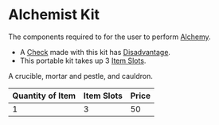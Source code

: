 # Alchemist Kit

The components required to for the user to perform [Alchemy](../../../Magic/Alchemy/Alchemy.md).

- A [Check](../../../Game%20Procedures/Core%20Procedures/Check.md) made with this kit has [Disadvantage](../../../Game%20Procedures/Die%20Rolling%20Mechanics/Disadvantage.md).
- This portable kit takes up 3 [Item Slots](../../../../Player%20Characters/Derived%20Statistics/Item%20Slots.md).

A crucible, mortar and pestle, and cauldron.

| Quantity of Item | Item Slots | Price |
| ---------------- | ---------- | ----- |
| 1                | 3          | 50    |
